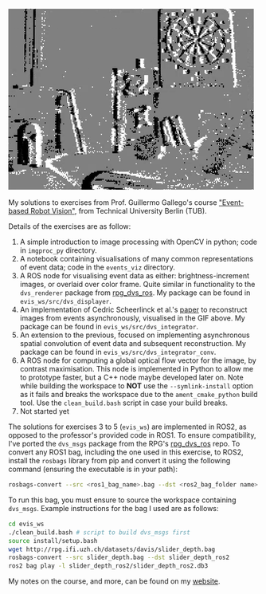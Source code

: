 ![Visualisation of event integrator](./integrator.gif)

My solutions to exercises from Prof. Guillermo Gallego's course ["Event-based Robot Vision"](https://sites.google.com/view/guillermogallego/teaching/event-based-robot-vision), from Technical University Berlin (TUB).

Details of the exercises are as follow:

1. A simple introduction to image processing with OpenCV in python; code in `imgproc_py` directory. 
2. A notebook containing visualisations of many common representations of event data; code in the `events_viz` directory.
3. A ROS node for visualising event data as either: brightness-increment images, or overlaid over color frame. Quite similar in functionality to the `dvs_renderer` package from [rpg_dvs_ros](https://github.com/uzh-rpg/rpg_dvs_ros/). My package can be found in `evis_ws/src/dvs_displayer`.
4. An implementation of Cedric Scheerlinck et al.'s [paper](https://arxiv.org/abs/1811.00386/) to reconstruct images from events asynchronously, visualised in the GIF above. My package can be found in `evis_ws/src/dvs_integrator`.
5. An extension to the previous, focused on implementing asynchronous spatial convolution of event data and subsequent reconstruction. My package can be found in `evis_ws/src/dvs_integrator_conv`.
6. A ROS node for computing a global optical flow vector for the image, by contrast maximisation. This node is implemented in Python to allow me to prototype faster, but a C++ node maybe developed later on. Note while building the workspace to **NOT** use the `--symlink-install` option as it fails and breaks the workspace due to the `ament_cmake_python` build tool. Use the `clean_build.bash` script in case your build breaks.
7. Not started yet

The solutions for exercises 3 to 5 (`evis_ws`) are implemented in ROS2, as opposed to the professor's provided code in ROS1. To ensure compatibility, I've ported the `dvs_msgs` package from the RPG's [rpg_dvs_ros](https://github.com/uzh-rpg/rpg_dvs_ros) repo. To convert any ROS1 bag, including the one used in this exercise, to ROS2, install the `rosbags` library from pip and convert it using the following command (ensuring the executable is in your path):

```bash
rosbags-convert --src <ros1_bag_name>.bag --dst <ros2_bag_folder name>
```

To run this bag, you must ensure to source the workspace containing `dvs_msgs`. Example instructions for the bag I used are as follows:

```bash
cd evis_ws
./clean_build.bash # script to build dvs_msgs first
source install/setup.bash
wget http://rpg.ifi.uzh.ch/datasets/davis/slider_depth.bag
rosbags-convert --src slider_depth.bag --dst slider_depth_ros2
ros2 bag play -l slider_depth_ros2/slider_depth_ros2.db3
```

<!-- The code has been tested on Ubuntu 22.04 with ROS Humble and python3.10, and the jupyter notebooks with python2.7. The dependencies for the python ROS nodes can be installed through `requirements.txt`, preferably in a virtual environment -->

My notes on the course, and more, can be found on my [website](https://abban-fahim.github.io/notes/notes/robotics/computer-vision/). 